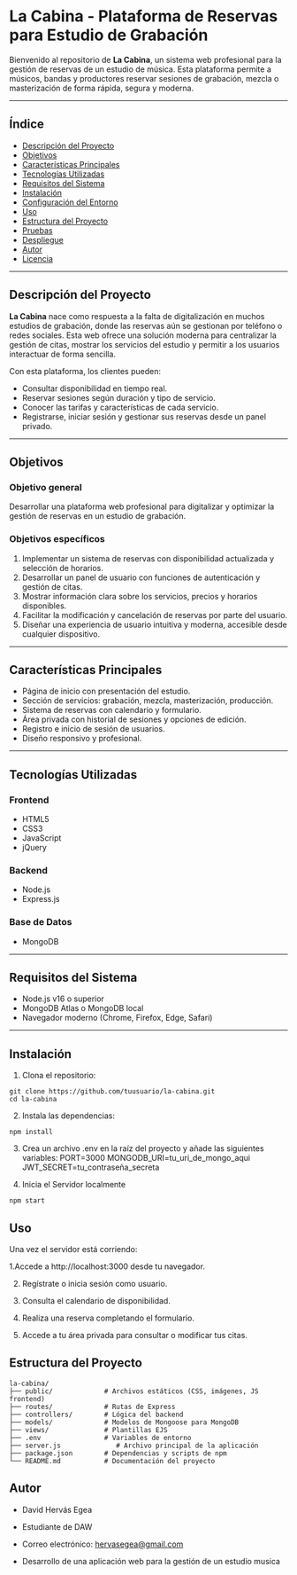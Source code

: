 #  La Cabina - Plataforma de Reservas para Estudio de Grabación

Bienvenido al repositorio de **La Cabina**, un sistema web profesional para la gestión de reservas de un estudio de música. Esta plataforma permite a músicos, bandas y productores reservar sesiones de grabación, mezcla o masterización de forma rápida, segura y moderna.

---

##  Índice

- [Descripción del Proyecto](#descripción-del-proyecto)
- [Objetivos](#objetivos)
- [Características Principales](#características-principales)
- [Tecnologías Utilizadas](#tecnologías-utilizadas)
- [Requisitos del Sistema](#requisitos-del-sistema)
- [Instalación](#instalación)
- [Configuración del Entorno](#configuración-del-entorno)
- [Uso](#uso)
- [Estructura del Proyecto](#estructura-del-proyecto)
- [Pruebas](#pruebas)
- [Despliegue](#despliegue)
- [Autor](#autor)
- [Licencia](#licencia)

---

##  Descripción del Proyecto

**La Cabina** nace como respuesta a la falta de digitalización en muchos estudios de grabación, donde las reservas aún se gestionan por teléfono o redes sociales. Esta web ofrece una solución moderna para centralizar la gestión de citas, mostrar los servicios del estudio y permitir a los usuarios interactuar de forma sencilla.

Con esta plataforma, los clientes pueden:
- Consultar disponibilidad en tiempo real.
- Reservar sesiones según duración y tipo de servicio.
- Conocer las tarifas y características de cada servicio.
- Registrarse, iniciar sesión y gestionar sus reservas desde un panel privado.

---

##  Objetivos

### Objetivo general
Desarrollar una plataforma web profesional para digitalizar y optimizar la gestión de reservas en un estudio de grabación.

### Objetivos específicos
1. Implementar un sistema de reservas con disponibilidad actualizada y selección de horarios.
2. Desarrollar un panel de usuario con funciones de autenticación y gestión de citas.
3. Mostrar información clara sobre los servicios, precios y horarios disponibles.
4. Facilitar la modificación y cancelación de reservas por parte del usuario.
5. Diseñar una experiencia de usuario intuitiva y moderna, accesible desde cualquier dispositivo.

---

##  Características Principales

- Página de inicio con presentación del estudio.
- Sección de servicios: grabación, mezcla, masterización, producción.
- Sistema de reservas con calendario y formulario.
- Área privada con historial de sesiones y opciones de edición.
- Registro e inicio de sesión de usuarios.
- Diseño responsivo y profesional.

---

##  Tecnologías Utilizadas

### Frontend
- HTML5
- CSS3
- JavaScript
- jQuery

### Backend
- Node.js
- Express.js

### Base de Datos
- MongoDB

---

##  Requisitos del Sistema

- Node.js v16 o superior
- MongoDB Atlas o MongoDB local
- Navegador moderno (Chrome, Firefox, Edge, Safari)

---

##  Instalación

1. Clona el repositorio:

```
git clone https://github.com/tuusuario/la-cabina.git
cd la-cabina
```

2. Instala las dependencias:

```
npm install
```
3. Crea un archivo .env en la raíz del proyecto y añade las siguientes variables:
PORT=3000
MONGODB_URI=tu_uri_de_mongo_aqui
JWT_SECRET=tu_contraseña_secreta

4. Inicia el Servidor localmente
```
npm start
```
##  Uso

Una vez el servidor está corriendo:

1.Accede a http://localhost:3000 desde tu navegador.

2.	Regístrate o inicia sesión como usuario.

3.	Consulta el calendario de disponibilidad.

4.	Realiza una reserva completando el formulario.

5.	Accede a tu área privada para consultar o modificar tus citas.

##  Estructura del Proyecto
```
la-cabina/
├── public/             # Archivos estáticos (CSS, imágenes, JS frontend)
├── routes/             # Rutas de Express
├── controllers/        # Lógica del backend
├── models/             # Modelos de Mongoose para MongoDB
├── views/              # Plantillas EJS
├── .env                # Variables de entorno
├── server.js              # Archivo principal de la aplicación
├── package.json        # Dependencias y scripts de npm
└── README.md           # Documentación del proyecto
```

##  Autor

- David Hervás Egea
  
- Estudiante de DAW
  
- Correo electrónico: hervasegea@gmail.com
  
- Desarrollo de una aplicación web para la gestión de un estudio musica



